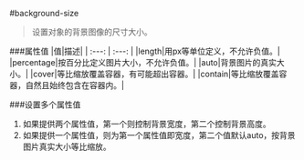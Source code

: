 #background-size

>设置对象的背景图像的尺寸大小。


###属性值
|值|描述|
| :---: | :---: |
|length|用px等单位定义，不允许负值。|
|percentage|按百分比定义图片大小，不允许负值。|
|auto|背景图片的真实大小。|
|cover|等比缩放覆盖容器，有可能超出容器。|
|contain|等比缩放覆盖容器，自然且始终包含在容器内。|


###设置多个属性值
1. 如果提供两个属性值，第一个则控制背景宽度，第二个控制背景高度。
2. 如果提供一个属性值，则为第一个属性值即宽度，第二个值默认auto，按背景图片真实大小等比缩放。